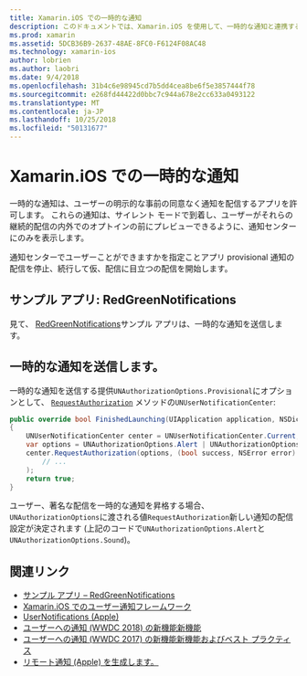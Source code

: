 ```yaml
---
title: Xamarin.iOS での一時的な通知
description: このドキュメントでは、Xamarin.iOS を使用して、一時的な通知と連携する方法について説明します。 IOS 12 で導入された、一時的な通知は、明示的なユーザーのアクセス許可がない通知の停止の通知を送信するアプリケーションを許可します。
ms.prod: xamarin
ms.assetid: 5DCB36B9-2637-48AE-8FC0-F6124F08AC48
ms.technology: xamarin-ios
author: lobrien
ms.author: laobri
ms.date: 9/4/2018
ms.openlocfilehash: 31b4c6e98945cd7b5dd4cea8be6f5e3857444f78
ms.sourcegitcommit: e268fd44422d0bbc7c944a678e2cc633a0493122
ms.translationtype: MT
ms.contentlocale: ja-JP
ms.lasthandoff: 10/25/2018
ms.locfileid: "50131677"
---
```

# <a name="provisional-notifications-in-xamarinios"></a>Xamarin.iOS での一時的な通知

一時的な通知は、ユーザーの明示的な事前の同意なく通知を配信するアプリを許可します。 これらの通知は、サイレント モードで到着し、ユーザーがそれらの継続的配信の内外でのオプトインの前にプレビューできるように、通知センターにのみを表示します。

通知センターでユーザーことができますかを指定ことアプリ provisional 通知の配信を停止、続行して仮、配信に目立つの配信を開始します。

## <a name="sample-app-redgreennotifications"></a>サンプル アプリ: RedGreenNotifications

見て、 [RedGreenNotifications](https://developer.xamarin.com/samples/monotouch/iOS12/RedGreenNotifications)サンプル アプリは、一時的な通知を送信します。

## <a name="sending-provisional-notifications"></a>一時的な通知を送信します。

一時的な通知を送信する提供`UNAuthorizationOptions.Provisional`にオプションとして、 [`RequestAuthorization`](https://developer.xamarin.com/api/member/UserNotifications.UNUserNotificationCenter.RequestAuthorization/)
メソッドの`UNUserNotificationCenter`:

```csharp
public override bool FinishedLaunching(UIApplication application, NSDictionary launchOptions)
{
    UNUserNotificationCenter center = UNUserNotificationCenter.Current;
    var options = UNAuthorizationOptions.Alert | UNAuthorizationOptions.Sound | UNAuthorizationOptions.Provisional;
    center.RequestAuthorization(options, (bool success, NSError error) => {
        // ...
    );
    return true;
}
```

ユーザー、著名な配信を一時的な通知を昇格する場合、`UNAuthorizationOptions`に渡される値`RequestAuthorization`新しい通知の配信設定が決定されます (上記のコードで`UNAuthorizationOptions.Alert`と`UNAuthorizationOptions.Sound`)。

## <a name="related-links"></a>関連リンク

- [サンプル アプリ – RedGreenNotifications](https://developer.xamarin.com/samples/monotouch/iOS12/RedGreenNotifications)
- [Xamarin.iOS でのユーザー通知フレームワーク](~/ios/platform/user-notifications/index.md)
- [UserNotifications (Apple)](https://developer.apple.com/documentation/usernotifications?language=objc)
- [ユーザーへの通知 (WWDC 2018) の新機能新機能](https://developer.apple.com/videos/play/wwdc2018/710/)
- [ユーザーへの通知 (WWDC 2017) の新機能新機能およびベスト プラクティス](https://developer.apple.com/videos/play/wwdc2017/708/)
- [リモート通知 (Apple) を生成します。](https://developer.apple.com/documentation/usernotifications/setting_up_a_remote_notification_server/generating_a_remote_notification)
